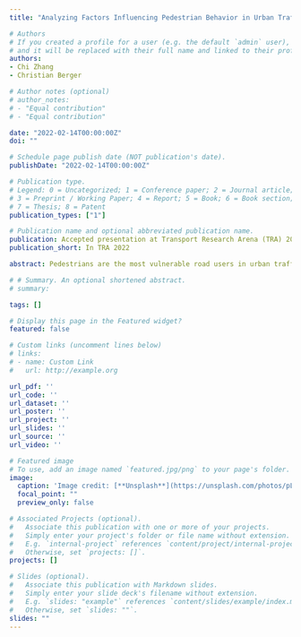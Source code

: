```yaml
---
title: "Analyzing Factors Influencing Pedestrian Behavior in Urban Traffic Scenarios Using Deep Learning"

# Authors
# If you created a profile for a user (e.g. the default `admin` user), write the username (folder name) here 
# and it will be replaced with their full name and linked to their profile.
authors:
- Chi Zhang
- Christian Berger

# Author notes (optional)
# author_notes:
# - "Equal contribution"
# - "Equal contribution"

date: "2022-02-14T00:00:00Z"
doi: ""

# Schedule page publish date (NOT publication's date).
publishDate: "2022-02-14T00:00:00Z"

# Publication type.
# Legend: 0 = Uncategorized; 1 = Conference paper; 2 = Journal article;
# 3 = Preprint / Working Paper; 4 = Report; 5 = Book; 6 = Book section;
# 7 = Thesis; 8 = Patent
publication_types: ["1"]

# Publication name and optional abbreviated publication name.
publication: Accepted presentation at Transport Research Arena (TRA) 2022
publication_short: In TRA 2022

abstract: Pedestrians are the most vulnerable road users in urban traffic scenarios and need to be protected from potentially hazardous situations. It is essential for automated vehicles and modern driver-assistance systems to better predict pedestrians’ behavior to prevent road crashes. Predicting pedestrian behavior is challenging because their behavior can be influenced by many factors. In recent years, deep learning (DL) methods as powerful tools have been utilized by many researchers to improve such predictions, but few researchers have analyzed the factors that influence pedestrian behavior prediction in DL. This paper uses DL to predict and analyze the factors that influence pedestrian behavior, especially the interactions between pedestrians and other road users. We focus on real-world urban traffic and use the publicly available Waymo Open Dataset for training, testing, and analyzing.

# # Summary. An optional shortened abstract.
# summary: 

tags: []

# Display this page in the Featured widget?
featured: false

# Custom links (uncomment lines below)
# links:
# - name: Custom Link
#   url: http://example.org

url_pdf: ''
url_code: ''
url_dataset: ''
url_poster: ''
url_project: ''
url_slides: ''
url_source: ''
url_video: ''

# Featured image
# To use, add an image named `featured.jpg/png` to your page's folder. 
image:
  caption: 'Image credit: [**Unsplash**](https://unsplash.com/photos/pLCdAaMFLTE)'
  focal_point: ""
  preview_only: false

# Associated Projects (optional).
#   Associate this publication with one or more of your projects.
#   Simply enter your project's folder or file name without extension.
#   E.g. `internal-project` references `content/project/internal-project/index.md`.
#   Otherwise, set `projects: []`.
projects: []

# Slides (optional).
#   Associate this publication with Markdown slides.
#   Simply enter your slide deck's filename without extension.
#   E.g. `slides: "example"` references `content/slides/example/index.md`.
#   Otherwise, set `slides: ""`.
slides: ""
---
```


<!-- {{% callout note %}}
Click the *Cite* button above to demo the feature to enable visitors to import publication metadata into their reference management software.
{{% /callout %}}

{{% callout note %}}
Create your slides in Markdown - click the *Slides* button to check out the example.
{{% /callout %}}

Supplementary notes can be added here, including [code, math, and images](https://wowchemy.com/docs/writing-markdown-latex/). -->
